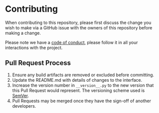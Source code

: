 <!--
SPDX-FileCopyrightText: 2024 Joe Pitt

SPDX-License-Identifier: GPL-3.0-only
-->
# Contributing

When contributing to this repository, please first discuss the change you wish
to make via a GitHub issue with the owners of this repository before making a
change.

Please note we have a [code of conduct](CODE_OF_CONDUCT.md), please follow it in
all your interactions with the project.

## Pull Request Process

1. Ensure any build artifacts are removed or excluded before committing.
2. Update the README.md with details of changes to the interface.
3. Increase the version number in `__version__.py` to the new version that this
  Pull Request would represent. The versioning scheme used is
  [SemVer](http://semver.org/).
4. Pull Requests may be merged once they have the sign-off of another
  developers.